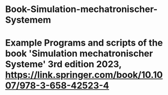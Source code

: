 # Book-Simulation-mechatronischer-Systemem
# Example Programs and scripts of the book 'Simulation mechatronischer Systeme' 3rd edition 2023, https://link.springer.com/book/10.1007/978-3-658-42523-4
